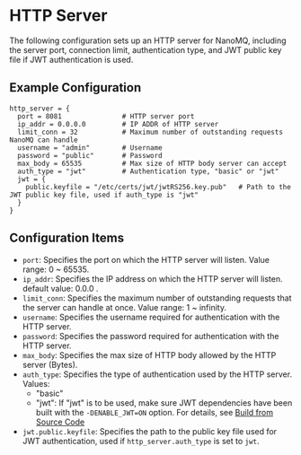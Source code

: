 # HTTP Server

The following configuration sets up an HTTP server for NanoMQ, including the server port, connection limit, authentication type, and JWT public key file if JWT authentication is used.

## Example Configuration

```hcl
http_server = {
  port = 8081               # HTTP server port
  ip_addr = 0.0.0.0         # IP ADDR of HTTP server 
  limit_conn = 32           # Maximum number of outstanding requests NanoMQ can handle
  username = "admin"        # Username
  password = "public"       # Password
  max_body = 65535          # Max size of HTTP body server can accept
  auth_type = "jwt"         # Authentication type, "basic" or "jwt"
  jwt = {
    public.keyfile = "/etc/certs/jwt/jwtRS256.key.pub"   # Path to the JWT public key file, used if auth_type is "jwt"
  }
}
```

## Configuration Items

- `port`: Specifies the port on which the HTTP server will listen. Value range: 0 ~ 65535.
- `ip_addr`: Specifies the IP address on which the HTTP server will listen. default value: 0.0.0 .
- `limit_conn`: Specifies the maximum number of outstanding requests that the server can handle at once. Value range: 1 ~ infinity.
- `username`: Specifies the username required for authentication with the HTTP server.
- `password`: Specifies the password required for authentication with the HTTP server.
- `max_body`: Specifies the max size of HTTP body allowed by the HTTP server (Bytes).
- `auth_type`: Specifies the type of authentication used by the HTTP server. Values:
  - "basic"
  - "jwt": If "jwt" is to be used, make sure JWT dependencies have been built with the `-DENABLE_JWT=ON` option. For details, see [Build from Source Code](../installation/build-options.md)
- `jwt.public.keyfile`: Specifies the path to the public key file used for JWT authentication, used if `http_server.auth_type` is set to `jwt`. 